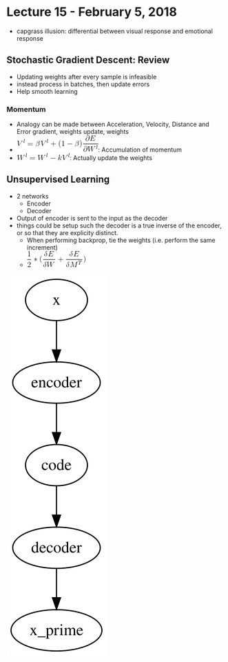 # Lecture 15 - February 5, 2018

- capgrass illusion: differential between visual response and emotional response

## Stochastic Gradient Descent: Review
- Updating weights after every sample is infeasible
- instead process in batches, then update errors
- Help smooth learning

### Momentum
- Analogy can be made between Acceleration, Velocity, Distance and Error gradient, weights update, weights
- ![latex-17d6abef-db99-45d4-a0d4-ffdab0d4039e](data/lecture15/latex-17d6abef-db99-45d4-a0d4-ffdab0d4039e.png): Accumulation of momentum
- ![latex-df1cb66d-1eca-460c-8ba7-8af5d9a5b787](data/lecture15/latex-df1cb66d-1eca-460c-8ba7-8af5d9a5b787.png): Actually update the weights

## Unsupervised Learning
- 2 networks
  - Encoder
  - Decoder
- Output of encoder is sent to the input as the decoder
- things could be setup such the decoder is a true inverse of the encoder, or so that they are explicity distinct.
  - When performing backprop, tie the weights (i.e. perform the same increment)
  - ![latex-e85fc7f7-2aca-44fe-8d26-0b11032b8a3e](data/lecture15/latex-e85fc7f7-2aca-44fe-8d26-0b11032b8a3e.png)


![graph-64811b1d-a714-46df-95a3-c74d0fcd21ac](data/lecture15/graph-64811b1d-a714-46df-95a3-c74d0fcd21ac.svg)

